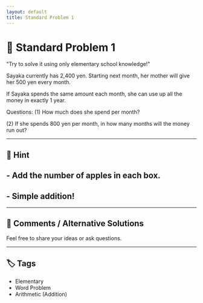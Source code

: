 ```yaml
---
layout: default
title: Standard Problem 1 
---
```


# 🧮 Standard Problem 1 

"Try to solve it using only elementary school knowledge!"

Sayaka currently has 2,400 yen.
Starting next month, her mother will give her 500 yen every month.

If Sayaka spends the same amount each month, she can use up all the money in exactly 1 year.

Questions:
(1) How much does she spend per month?

(2) If she spends 800 yen per month, in how many months will the money run out?

---

## 📝 Hint

## - Add the number of apples in each box.
## - Simple addition!

---

## 💬 Comments / Alternative Solutions

Feel free to share your ideas or ask questions.

---

## 🏷 Tags

- Elementary 
- Word Problem  
- Arithmetic (Addition)
